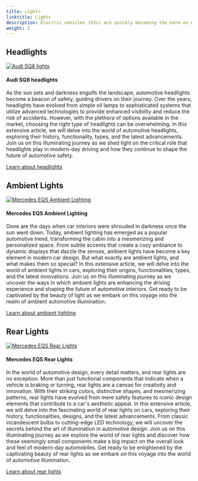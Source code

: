```yaml
---
title: Lights
linktitle: Lights
description: Electric vehicles (EVs) are quickly becoming the norm on our roads. As with any vehicle, lighting is a critical component of EVs. 
weight: 2
---
```

<!-- markdownlint-disable MD033 -->

## Headlights

<figur>
    <a href="headlights">
    <img src="https://media.evkx.net/multimedia/technology/lights/audisq8lights_st.jpg" alt="Audi SQ8 lights" title="Audi SQ8 lights">
    </a>
    <figcaption><h4>Audi SQ8 headlights</h4></figcaption>
</figur>

As the sun sets and darkness engulfs the landscape, automotive headlights become a beacon of safety, guiding drivers on their journey. Over the years, headlights have evolved from simple oil lamps to sophisticated systems that utilize advanced technologies to provide enhanced visibility and reduce the risk of accidents. However, with the plethora of options available in the market, choosing the right type of headlights can be overwhelming. In this extensive article, we will delve into the world of automotive headlights, exploring their history, functionality, types, and the latest advancements. Join us on this illuminating journey as we shed light on the critical role that headlights play in modern-day driving and how they continue to shape the future of automotive safety.

[Learn about headlights](headlights)

## Ambient Lights

<figur>
    <a href="ambientlighting">
    <img src="https://media.evkx.net/multimedia/technology/lights/ambientlighting/mercedeseqsambientlighting_1_st.jpg" alt="Mercedes EQS Ambient Lighting" title="Mercedes EQS Ambient Lighting">
    </a>
    <figcaption><h4>Mercedes EQS Ambient Lighting</h4></figcaption>
</figur>


Gone are the days when car interiors were shrouded in darkness once the sun went down. Today, ambient lighting has emerged as a popular automotive trend, transforming the cabin into a mesmerizing and personalized space. From subtle accents that create a cozy ambiance to dynamic displays that dazzle the senses, ambient lights have become a key element in modern car design. But what exactly are ambient lights, and what makes them so special? In this extensive article, we will delve into the world of ambient lights in cars, exploring their origins, functionalities, types, and the latest innovations. Join us on this illuminating journey as we uncover the ways in which ambient lights are enhancing the driving experience and shaping the future of automotive interiors. Get ready to be captivated by the beauty of light as we embark on this voyage into the realm of ambient automotive illumination.

[Learn about ambient lighting](ambientlighting)

## Rear Lights

<figur>
    <a href="rearlights">
    <img src="https://media.evkx.net/multimedia/technology/lights/rearlights/eqsrearlights_st.jpg" alt="Mercedes EQS Rear Lights" title="Mercedes EQS Rear Lights">
    </a>
    <figcaption><h4>Mercedes EQS Rear Lights</h4></figcaption>
</figur>

In the world of automotive design, every detail matters, and rear lights are no exception. More than just functional components that indicate when a vehicle is braking or turning, rear lights are a canvas for creativity and innovation. With their striking colors, distinctive shapes, and mesmerizing patterns, rear lights have evolved from mere safety features to iconic design elements that contribute to a car's aesthetic appeal. In this extensive article, we will delve into the fascinating world of rear lights on cars, exploring their history, functionalities, designs, and the latest advancements. From classic incandescent bulbs to cutting-edge LED technology, we will uncover the secrets behind the art of illumination in automotive design. Join us on this illuminating journey as we explore the world of rear lights and discover how these seemingly small components make a big impact on the overall look and feel of modern-day automobiles. Get ready to be enlightened by the captivating beauty of rear lights as we embark on this voyage into the world of automotive illumination.

[Learn about rear lights](rearlights)